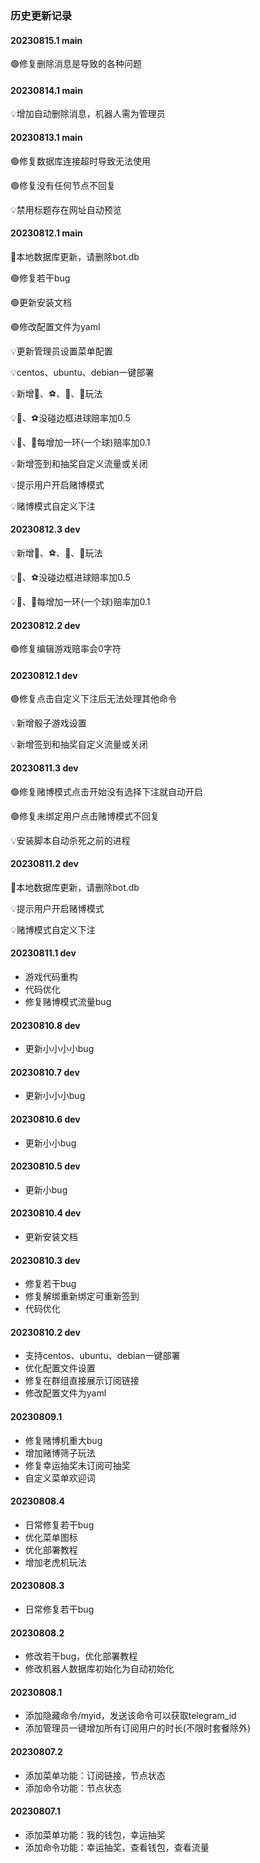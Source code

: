 ### 历史更新记录

#### 20230815.1 main

🟢修复删除消息是导致的各种问题

#### 20230814.1 main

💡增加自动删除消息，机器人需为管理员

#### 20230813.1 main

🟢修复数据库连接超时导致无法使用

🟢修复没有任何节点不回复

💡禁用标题存在网址自动预览

#### 20230812.1 main

🔴本地数据库更新，请删除bot.db

🟢修复若干bug

🟢更新安装文档

🟢修改配置文件为yaml

💡更新管理员设置菜单配置

💡centos、ubuntu、debian一键部署

💡新增🏀、⚽、🎯、🎳玩法

💡🏀、⚽没碰边框进球赔率加0.5

💡🎯、🎳每增加一环(一个球)赔率加0.1

💡新增签到和抽奖自定义流量或关闭

💡提示用户开启赌博模式

💡赌博模式自定义下注

#### 20230812.3 dev

💡新增🏀、⚽、🎯、🎳玩法

💡🏀、⚽没碰边框进球赔率加0.5

💡🎯、🎳每增加一环(一个球)赔率加0.1

#### 20230812.2 dev

🟢修复编辑游戏赔率会0字符

#### 20230812.1 dev

🟢修复点击自定义下注后无法处理其他命令

💡新增骰子游戏设置

💡新增签到和抽奖自定义流量或关闭

#### 20230811.3 dev

🟢修复赌博模式点击开始没有选择下注就自动开启

🟢修复未绑定用户点击赌博模式不回复

💡安装脚本自动杀死之前的进程

#### 20230811.2 dev

🔴本地数据库更新，请删除bot.db

💡提示用户开启赌博模式

💡赌博模式自定义下注

#### 20230811.1 dev

- 游戏代码重构
- 代码优化
- 修复赌博模式流量bug

#### 20230810.8 dev

- 更新小小小小bug

#### 20230810.7 dev

- 更新小小小bug

#### 20230810.6 dev

- 更新小小bug

#### 20230810.5 dev

- 更新小bug

#### 20230810.4 dev

- 更新安装文档

#### 20230810.3 dev

- 修复若干bug
- 修复解绑重新绑定可重新签到
- 代码优化

#### 20230810.2 dev

- 支持centos、ubuntu、debian一键部署
- 优化配置文件设置
- 修复在群组直接展示订阅链接
- 修改配置文件为yaml

#### 20230809.1

- 修复赌博机重大bug
- 增加赌博筛子玩法
- 修复幸运抽奖未订阅可抽奖
- 自定义菜单欢迎词

#### 20230808.4

- 日常修复若干bug
- 优化菜单图标
- 优化部署教程
- 增加老虎机玩法

#### 20230808.3

- 日常修复若干bug

#### 20230808.2

- 修改若干bug，优化部署教程
- 修改机器人数据库初始化为自动初始化

#### 20230808.1

- 添加隐藏命令/myid，发送该命令可以获取telegram_id
- 添加管理员一键增加所有订阅用户的时长(不限时套餐除外)

#### 20230807.2

- 添加菜单功能：订阅链接，节点状态
- 添加命令功能：节点状态

#### 20230807.1

- 添加菜单功能：我的钱包，幸运抽奖
- 添加命令功能：幸运抽奖，查看钱包，查看流量